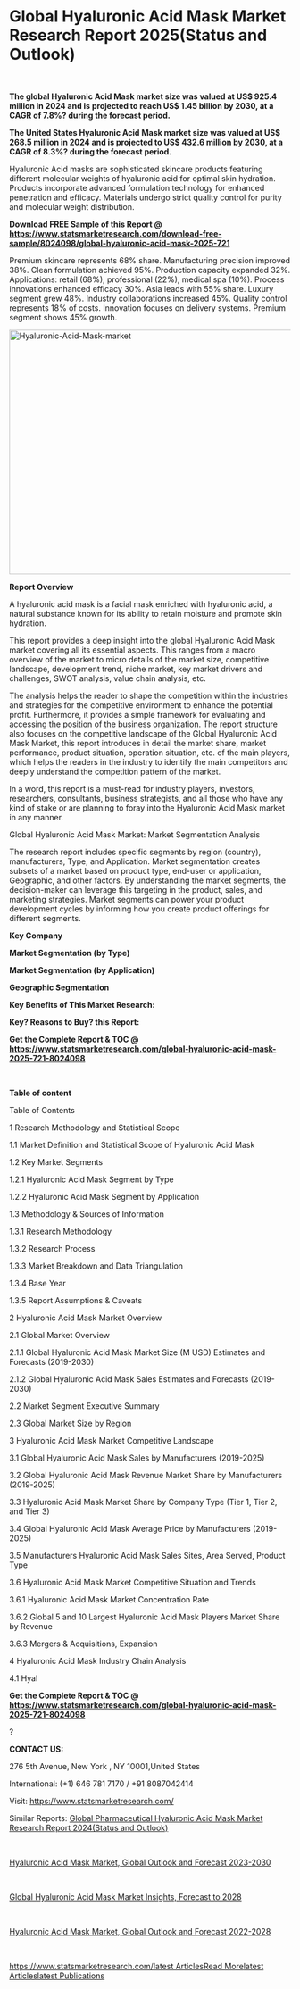 <h1>Global Hyaluronic Acid Mask Market Research Report 2025(Status and Outlook)</h1><br/><p><strong>The global Hyaluronic Acid Mask market size was valued at US$ 925.4 million in 2024 and is projected to reach US$ 1.45 billion by 2030, at a <strong>CAGR</strong> of 7.8%? during the forecast period.</strong></p>
 
 
 
 <p><strong>The United States Hyaluronic Acid Mask market size was valued at US$ 268.5 million in 2024 and is projected to US$ 432.6 million by 2030, at a <strong>CAGR</strong> of 8.3%? during the forecast period.</strong></p>
 
 
 
 <p>Hyaluronic Acid masks are sophisticated skincare products featuring different molecular weights of hyaluronic acid for optimal skin hydration. Products incorporate advanced formulation technology for enhanced penetration and efficacy. Materials undergo strict quality control for purity and molecular weight distribution.</p>
 
 
 
 <p><strong>Download FREE Sample of this Report @ <a href="https://www.statsmarketresearch.com/download-free-sample/8024098/global-hyaluronic-acid-mask-2025-721">https://www.statsmarketresearch.com/download-free-sample/8024098/global-hyaluronic-acid-mask-2025-721</a></strong></p>
 
 
 
 <p>Premium skincare represents 68% share. Manufacturing precision improved 38%. Clean formulation achieved 95%. Production capacity expanded 32%. Applications: retail (68%), professional (22%), medical spa (10%). Process innovations enhanced efficacy 30%. Asia leads with 55% share. Luxury segment grew 48%. Industry collaborations increased 45%. Quality control represents 18% of costs. Innovation focuses on delivery systems. Premium segment shows 45% growth.</p>
 
 
 
 <p><img alt="Hyaluronic-Acid-Mask-market" src="https://www.grandresearchstore.com/assets/report-images/Hyaluronic_Acid_Mask_market.png" style="width: 730px; height: 438px;" /></p>
 
 
 
 <p><strong>Report Overview</strong></p>
 
 
 
 <p>A hyaluronic acid mask is a facial mask enriched with hyaluronic acid, a natural substance known for its ability to retain moisture and promote skin hydration.</p>
 
 
 
 <p>This report provides a deep insight into the global Hyaluronic Acid Mask market covering all its essential aspects. This ranges from a macro overview of the market to micro details of the market size, competitive landscape, development trend, niche market, key market drivers and challenges, SWOT analysis, value chain analysis, etc.</p>
 
 
 
 <p>The analysis helps the reader to shape the competition within the industries and strategies for the competitive environment to enhance the potential profit. Furthermore, it provides a simple framework for evaluating and accessing the position of the business organization. The report structure also focuses on the competitive landscape of the Global Hyaluronic Acid Mask Market, this report introduces in detail the market share, market performance, product situation, operation situation, etc. of the main players, which helps the readers in the industry to identify the main competitors and deeply understand the competition pattern of the market.</p>
 
 
 
 <p>In a word, this report is a must-read for industry players, investors, researchers, consultants, business strategists, and all those who have any kind of stake or are planning to foray into the Hyaluronic Acid Mask market in any manner.</p>
 
 
 
 <p>Global Hyaluronic Acid Mask Market: Market Segmentation Analysis</p>
 
 
 
 <p>The research report includes specific segments by region (country), manufacturers, Type, and Application. Market segmentation creates subsets of a market based on product type, end-user or application, Geographic, and other factors. By understanding the market segments, the decision-maker can leverage this targeting in the product, sales, and marketing strategies. Market segments can power your product development cycles by informing how you create product offerings for different segments.</p>
 
 
 
 <p><strong>Key Company</strong></p>
 
 
 
 <p><strong>Market Segmentation (by Type)</strong></p>
 
 
 
 <p><strong>Market Segmentation (<strong>by Application</strong>)</strong></p>
 
 
 
 <p><strong>Geographic Segmentation</strong></p>
 
 
 
 <p><strong>Key Benefits of This Market Research:</strong></p>
 
 
 
 <p><strong>Key? <strong>Reasons to Buy</strong>? this Report:</strong></p>
 
 
 
 <div><b>Get the Complete Report & TOC @ <a href="https://www.statsmarketresearch.com/global-hyaluronic-acid-mask-2025-721-8024098">https://www.statsmarketresearch.com/global-hyaluronic-acid-mask-2025-721-8024098</a></b></div>
 
 
 
 <p><br />
 
 <b>Table of content</b></p>
 
 
 
 <p>Table of Contents<br />
 
 1 Research Methodology and Statistical Scope<br />
 
 1.1 Market Definition and Statistical Scope of Hyaluronic Acid Mask<br />
 
 1.2 Key Market Segments<br />
 
 1.2.1 Hyaluronic Acid Mask Segment by Type<br />
 
 1.2.2 Hyaluronic Acid Mask Segment by Application<br />
 
 1.3 Methodology & Sources of Information<br />
 
 1.3.1 Research Methodology<br />
 
 1.3.2 Research Process<br />
 
 1.3.3 Market Breakdown and Data Triangulation<br />
 
 1.3.4 Base Year<br />
 
 1.3.5 Report Assumptions & Caveats<br />
 
 2 Hyaluronic Acid Mask Market Overview<br />
 
 2.1 Global Market Overview<br />
 
 2.1.1 Global Hyaluronic Acid Mask Market Size (M USD) Estimates and Forecasts (2019-2030)<br />
 
 2.1.2 Global Hyaluronic Acid Mask Sales Estimates and Forecasts (2019-2030)<br />
 
 2.2 Market Segment Executive Summary<br />
 
 2.3 Global Market Size by Region<br />
 
 3 Hyaluronic Acid Mask Market Competitive Landscape<br />
 
 3.1 Global Hyaluronic Acid Mask Sales by Manufacturers (2019-2025)<br />
 
 3.2 Global Hyaluronic Acid Mask Revenue Market Share by Manufacturers (2019-2025)<br />
 
 3.3 Hyaluronic Acid Mask Market Share by Company Type (Tier 1, Tier 2, and Tier 3)<br />
 
 3.4 Global Hyaluronic Acid Mask Average Price by Manufacturers (2019-2025)<br />
 
 3.5 Manufacturers Hyaluronic Acid Mask Sales Sites, Area Served, Product Type<br />
 
 3.6 Hyaluronic Acid Mask Market Competitive Situation and Trends<br />
 
 3.6.1 Hyaluronic Acid Mask Market Concentration Rate<br />
 
 3.6.2 Global 5 and 10 Largest Hyaluronic Acid Mask Players Market Share by Revenue<br />
 
 3.6.3 Mergers & Acquisitions, Expansion<br />
 
 4 Hyaluronic Acid Mask Industry Chain Analysis<br />
 
 4.1 Hyal</p>
 
 
 
 <div><b>Get the Complete Report & TOC @ <a href="https://www.statsmarketresearch.com/global-hyaluronic-acid-mask-2025-721-8024098">https://www.statsmarketresearch.com/global-hyaluronic-acid-mask-2025-721-8024098</a></b></div>
 
 
 
 <p>? </p>
 
 
 
 <p><b>CONTACT US:</b><br />
 
 276 5th Avenue, New York , NY 10001,United States<br />
 
 International: (+1) 646 781 7170 / +91 8087042414<br />
 
 Visit: <a href="https://www.statsmarketresearch.com/">https://www.statsmarketresearch.com/</a><br />
 
 Similar Reports: <a href="https://www.statsmarketresearch.com/global-hyaluronic-acid-mask-2025-721-8024098">Global Pharmaceutical Hyaluronic Acid Mask Market Research Report 2024(Status and Outlook)</a><br />
 
 <br />
 
 <a href="https://www.statsmarketresearch.com/global-hyaluronic-acid-mask-2025-721-8024098">Hyaluronic Acid Mask Market, Global Outlook and Forecast 2023-2030</a><br />
 
 <br />
 
 <a href="https://www.statsmarketresearch.com/global-hyaluronic-acid-mask-2025-721-8024098">Global Hyaluronic Acid Mask Market Insights, Forecast to 2028</a><br />
 
 <br />
 
 <a href="https://www.statsmarketresearch.com/global-hyaluronic-acid-mask-2025-721-8024098">Hyaluronic Acid Mask Market, Global Outlook and Forecast 2022-2028</a><br />
 
 <br />
 
 <a href="https://gyeongbokgung.com">https://www.statsmarketresearch.com/</a><a href="https://hallyeomaritime.com">latest Articles</a><a href="https://jingwansa.com">Read More</a><a href="https://nguoiviet.jp/">latest Articles</a><a href="https://www.intelmarketresearch.com/">latest Publications</a></p>